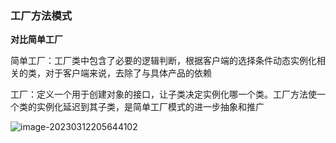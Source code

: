 ### 工厂方法模式

**对比简单工厂**

简单工厂：工厂类中包含了必要的逻辑判断，根据客户端的选择条件动态实例化相关的类，对于客户端来说，去除了与具体产品的依赖

工厂：定义一个用于创建对象的接口，让子类决定实例化哪一个类。工厂方法使一个类的实例化延迟到其子类，是简单工厂模式的进一步抽象和推广

![image-20230312205644102](/Users/guojie/Notes/设计模式/23种设计模式/images/image-20230312205644102.png)
